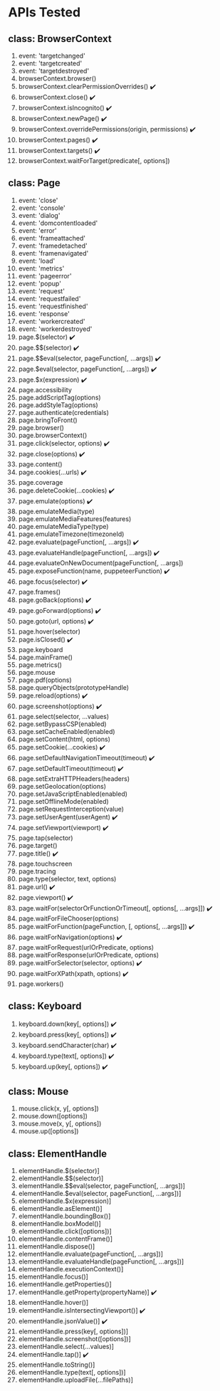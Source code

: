 # APIs Tested

## class: BrowserContext

1. event: 'targetchanged'
2. event: 'targetcreated'
3. event: 'targetdestroyed'
4. browserContext.browser()
5. browserContext.clearPermissionOverrides() :heavy_check_mark:
6. browserContext.close() :heavy_check_mark:
7. browserContext.isIncognito() :heavy_check_mark:
8. browserContext.newPage() :heavy_check_mark:
9. browserContext.overridePermissions(origin, permissions) :heavy_check_mark:
10. browserContext.pages() :heavy_check_mark:
11. browserContext.targets() :heavy_check_mark:
12. browserContext.waitForTarget(predicate[, options])

## class: Page

1. event: 'close'
2. event: 'console'
3. event: 'dialog'
4. event: 'domcontentloaded'
5. event: 'error'
6. event: 'frameattached'
7. event: 'framedetached'
8. event: 'framenavigated'
9. event: 'load'
10. event: 'metrics'
11. event: 'pageerror'
12. event: 'popup'
13. event: 'request'
14. event: 'requestfailed'
15. event: 'requestfinished'
16. event: 'response'
17. event: 'workercreated'
18. event: 'workerdestroyed'
19. page.$(selector) :heavy_check_mark:
20. page.$$(selector) :heavy_check_mark:
21. page.$$eval(selector, pageFunction[, ...args]) :heavy_check_mark:
22. page.$eval(selector, pageFunction[, ...args]) :heavy_check_mark:
23. page.$x(expression) :heavy_check_mark:
24. page.accessibility
25. page.addScriptTag(options)
26. page.addStyleTag(options)
27. page.authenticate(credentials)
28. page.bringToFront()
29. page.browser()
30. page.browserContext()
31. page.click(selector, options) :heavy_check_mark:
32. page.close(options) :heavy_check_mark:
33. page.content()
34. page.cookies(...urls) :heavy_check_mark:
35. page.coverage
36. page.deleteCookie(...cookies) :heavy_check_mark:
37. page.emulate(options) :heavy_check_mark:
38. page.emulateMedia(type)
39. page.emulateMediaFeatures(features)
40. page.emulateMediaType(type)
41. page.emulateTimezone(timezoneId)
42. page.evaluate(pageFunction[, ...args]) :heavy_check_mark:
43. page.evaluateHandle(pageFunction[, ...args]) :heavy_check_mark:
44. page.evaluateOnNewDocument(pageFunction[, ...args])
45. page.exposeFunction(name, puppeteerFunction) :heavy_check_mark:
46. page.focus(selector) :heavy_check_mark:
47. page.frames()
48. page.goBack(options) :heavy_check_mark:
49. page.goForward(options) :heavy_check_mark:
50. page.goto(url, options) :heavy_check_mark:
51. page.hover(selector)
52. page.isClosed() :heavy_check_mark:
53. page.keyboard
54. page.mainFrame()
55. page.metrics()
56. page.mouse
57. page.pdf(options)
58. page.queryObjects(prototypeHandle)
59. page.reload(options) :heavy_check_mark:
60. page.screenshot(options) :heavy_check_mark:
61. page.select(selector, ...values)
62. page.setBypassCSP(enabled)
63. page.setCacheEnabled(enabled)
64. page.setContent(html, options)
65. page.setCookie(...cookies) :heavy_check_mark:
66. page.setDefaultNavigationTimeout(timeout) :heavy_check_mark:
67. page.setDefaultTimeout(timeout) :heavy_check_mark:
68. page.setExtraHTTPHeaders(headers)
69. page.setGeolocation(options)
70. page.setJavaScriptEnabled(enabled)
71. page.setOfflineMode(enabled)
72. page.setRequestInterception(value)
73. page.setUserAgent(userAgent) :heavy_check_mark:
74. page.setViewport(viewport) :heavy_check_mark:
75. page.tap(selector)
76. page.target()
77. page.title() :heavy_check_mark:
78. page.touchscreen
79. page.tracing
80. page.type(selector, text, options)
81. page.url() :heavy_check_mark:
82. page.viewport() :heavy_check_mark:
83. page.waitFor(selectorOrFunctionOrTimeout[, options[, ...args]]) :heavy_check_mark:
84. page.waitForFileChooser(options)
85. page.waitForFunction(pageFunction, [, options[, ...args]]) :heavy_check_mark:
86. page.waitForNavigation(options) :heavy_check_mark:
87. page.waitForRequest(urlOrPredicate, options)
88. page.waitForResponse(urlOrPredicate, options)
89. page.waitForSelector(selector, options) :heavy_check_mark:
90. page.waitForXPath(xpath, options) :heavy_check_mark:
91. page.workers()

## class: Keyboard
1. keyboard.down(key[, options]) :heavy_check_mark:
2. keyboard.press(key[, options]) :heavy_check_mark:
3. keyboard.sendCharacter(char) :heavy_check_mark:
4. keyboard.type(text[, options]) :heavy_check_mark:
5. keyboard.up(key[, options]) :heavy_check_mark:

## class: Mouse
1. mouse.click(x, y[, options])
2. mouse.down([options])
3. mouse.move(x, y[, options])
4. mouse.up([options])

## class: ElementHandle
1. elementHandle.$(selector)]
2. elementHandle.$$(selector)]
3. elementHandle.$$eval(selector, pageFunction[, ...args])]
4. elementHandle.$eval(selector, pageFunction[, ...args])]
5. elementHandle.$x(expression)]
6. elementHandle.asElement()]
7. elementHandle.boundingBox()]
8. elementHandle.boxModel()]
9. elementHandle.click([options])]
10. elementHandle.contentFrame()]
11. elementHandle.dispose()]
12. elementHandle.evaluate(pageFunction[, ...args])]
13. elementHandle.evaluateHandle(pageFunction[, ...args])]
14. elementHandle.executionContext()]
15. elementHandle.focus()]
16. elementHandle.getProperties()]
17. elementHandle.getProperty(propertyName)] :heavy_check_mark:
18. elementHandle.hover()]
19. elementHandle.isIntersectingViewport()] :heavy_check_mark:
20. elementHandle.jsonValue()] :heavy_check_mark:
21. elementHandle.press(key[, options])]
22. elementHandle.screenshot([options])]
23. elementHandle.select(...values)]
24. elementHandle.tap()] :heavy_check_mark:
25. elementHandle.toString()]
26. elementHandle.type(text[, options])]
27. elementHandle.uploadFile(...filePaths)]
